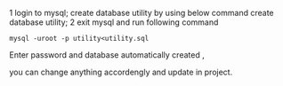 1 login to mysql; create database utility by using below command
	create database utility; 
2 exit mysql and run following command

	mysql -uroot -p utility<utility.sql
Enter password and database automatically created ,


you can change anything accordengly and update in project.
